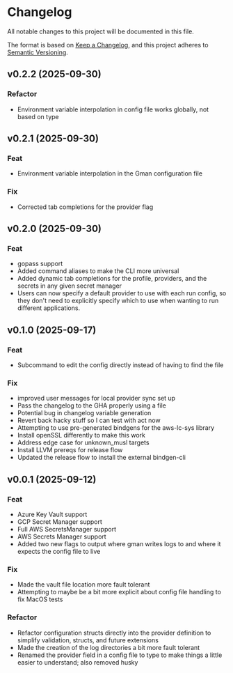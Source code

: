 # Changelog

All notable changes to this project will be documented in this file.

The format is based on [Keep a Changelog](https://keepachangelog.com/en/1.0.0/),
and this project adheres to [Semantic Versioning](https://semver.org/spec/v2.0.0.html).

## v0.2.2 (2025-09-30)

### Refactor

- Environment variable interpolation in config file works globally, not based on type

## v0.2.1 (2025-09-30)

### Feat

- Environment variable interpolation in the Gman configuration file

### Fix

- Corrected tab completions for the provider flag

## v0.2.0 (2025-09-30)

### Feat

- gopass support
- Added command aliases to make the CLI more universal
- Added dynamic tab completions for the profile, providers, and the secrets in any given secret manager
- Users can now specify a default provider to use with each run config, so they don't need to explicitly specify which to use when wanting to run different applications.

## v0.1.0 (2025-09-17)

### Feat

- Subcommand to edit the config directly instead of having to find the file

### Fix

- improved user messages for local provider sync set up
- Pass the changelog to the GHA properly using a file
- Potential bug in changelog variable generation
- Revert back hacky stuff so I can test with act now
- Attempting to use pre-generated bindgens for the aws-lc-sys library
- Install openSSL differently to make this work
- Address edge case for unknown_musl targets
- Install LLVM prereqs for release flow
- Updated the release flow to install the external bindgen-cli

## v0.0.1 (2025-09-12)

### Feat

- Azure Key Vault support
- GCP Secret Manager support
- Full AWS SecretsManager support
- AWS Secrets Manager support
- Added two new flags to output where gman writes logs to and where it expects the config file to live

### Fix

- Made the vault file location more fault tolerant
- Attempting to maybe be a bit more explicit about config file handling to fix MacOS tests

### Refactor

- Refactor configuration structs directly into the provider definition to simplify validation, structs, and future extensions
- Made the creation of the log directories a bit more fault tolerant
- Renamed the provider field in a config file to type to make things a little easier to understand; also removed husky
